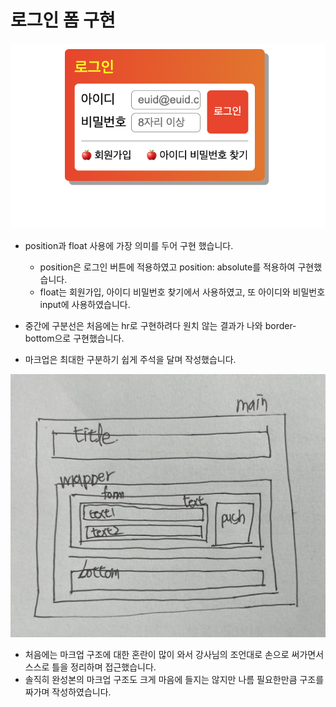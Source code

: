 # 로그인 폼 구현

![이미지](%EB%A1%9C%EA%B7%B8%EC%9D%B8%20%ED%8F%BC%20%EA%B5%AC%ED%98%84.png)


- position과 float 사용에 가장 의미를 두어 구현 했습니다.
  - position은 로그인 버튼에 적용하였고 position: absolute를 적용하여 구현했습니다.
  - float는 회원가입, 아이디 비밀번호 찾기에서 사용하였고, 또 아이디와 비밀번호 input에 사용하였습니다.

- 중간에 구분선은 처음에는 hr로 구현하려다 원치 않는 결과가 나와 border-bottom으로 구현했습니다.
- 마크업은 최대한 구분하기 쉽게 주석을 달며 작성했습니다.

![이미지](%EB%A1%9C%EA%B7%B8%EC%9D%B8%20%ED%8F%BC%20%EB%A7%88%ED%81%AC%EC%97%85%20%EA%B5%AC%EC%A1%B0.png)

- 처음에는 마크업 구조에 대한 혼란이 많이 와서 강사님의 조언대로 손으로 써가면서 스스로 틀을 정리하며 접근했습니다.
- 솔직히 완성본의 마크업 구조도 크게 마음에 들지는 않지만 나름 필요한만큼 구조를 짜가며 작성하였습니다.









